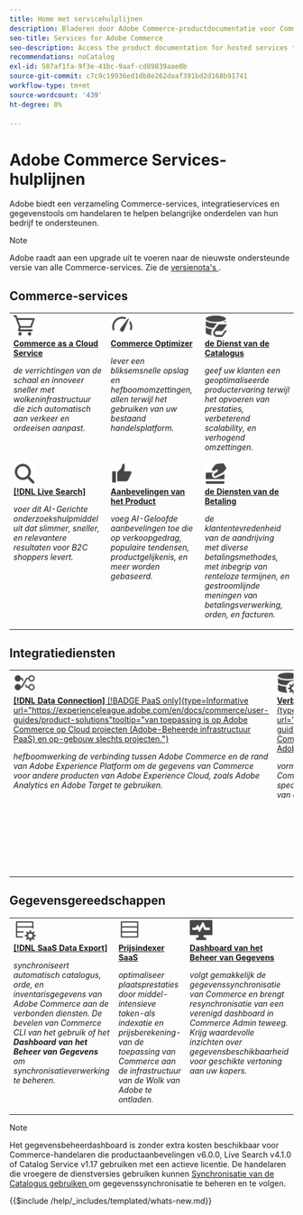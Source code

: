 ```yaml
---
title: Home met servicehulplijnen
description: Bladeren door Adobe Commerce-productdocumentatie voor Commerce SaaS Services
seo-title: Services for Adobe Commerce
seo-description: Access the product documentation for hosted services that help Adobe Commerce merchants support key components of their business.
recommendations: noCatalog
exl-id: 507af1fa-9f3e-41bc-9aaf-cd89839aae0b
source-git-commit: c7c9c19936ed1db8e262daaf391bd2d168b91741
workflow-type: tm+mt
source-wordcount: '439'
ht-degree: 0%

---
```


# Adobe Commerce Services-hulplijnen

Adobe biedt een verzameling Commerce-services, integratieservices en gegevenstools om handelaren te helpen belangrijke onderdelen van hun bedrijf te ondersteunen.

>[!NOTE]
>
>Adobe raadt aan een upgrade uit te voeren naar de nieuwste ondersteunde versie van alle Commerce-services. Zie de [ versienota&#39;s ](release-notes-all.md).

## Commerce-services

<table style="table-layout:fixed">
<tr style="border: 0;">
   <td valign="top">
      <a href="../cloud-service/overview.md">
      <img alt="Wolk" src="../assets/icons/shopping-cart.svg" width="40">
      </a>
      <div>
         <a href="../cloud-service/overview.md">
         <strong> Commerce as a Cloud Service </strong>
         </a>
      </div>
      <p>
         <em> de verrichtingen van de schaal en innoveer sneller met wolkeninfrastructuur die zich automatisch aan verkeer en ordeeisen aanpast.</em>
      </p>
   </td>
   <td valign="top">
      <a href="../optimizer/overview.md">
      <img alt="Optimaliseren" src="../assets/icons/gauge4.svg" width="40">
      </a>
      <div>
         <a href="../optimizer/overview.md">
         <strong> Commerce Optimizer </strong>
         </a>
      </div>
      <p>
         <em> lever een bliksemsnelle opslag en hefboomomzettingen, allen terwijl het gebruiken van uw bestaand handelsplatform.</em>
      </p>
   </td>
   <td valign="top">
      <a href="../catalog-service/overview.md">
      <img alt="Catalogusgegevens voor verbonden services" src="../assets/icons/DataBook.svg" width="40">
      </a>
      <div>
         <a href="../catalog-service/overview.md">
         <strong> de Dienst van de Catalogus </strong>
         </a>
      </div>
      <p>
         <em> geef uw klanten een geoptimaliseerde productervaring terwijl het opvoeren van prestaties, verbeterend scalability, en verhogend omzettingen.</em>
      </p>
   </td>
</tr>
<tr style="border: 0;">
   <td valign="top">
      <a href="../live-search/overview.md">
      <img alt="Zoeken" src="../assets/icons/Magnify.svg" width="40">
      </a>
      <div>
         <a href="../live-search/overview.md">
         <strong>[!DNL Live Search]</strong>
         </a>
      </div>
      <p>
         <em> voer dit AI-Gerichte onderzoekshulpmiddel uit dat slimmer, sneller, en relevantere resultaten voor B2C shoppers levert.</em>
      </p>
   </td>
   <td valign="top">
      <a href="../product-recommendations/overview.md">
      <img alt="ThumbsUp" src="../assets/icons/ThumbUp.svg" width="40">
      </a>
      <div>
         <a href="../product-recommendations/overview.md">
         <strong> Aanbevelingen van het Product </strong>
         </a>
      </div>
      <p>
         <em> voeg AI-Geloofde aanbevelingen toe die op verkoopgedrag, populaire tendensen, productgelijkenis, en meer worden gebaseerd.</em>
      </p>
   </td>
   <td valign="top">
      <a href="../payment-services/guide-overview.md">
      <img alt="Creditcardbetalingen" src="../assets/icons/CreditCard.svg" width="40">
      </a>
      <div>
         <a href="../payment-services/guide-overview.md">
         <strong> de Diensten van de Betaling </strong>
         </a>
      </div>
      <p>
         <em> de klantentevredenheid van de aandrijving met diverse betalingsmethodes, met inbegrip van renteloze termijnen, en gestroomlijnde meningen van betalingsverwerking, orden, en facturen.</em>
      </p>
   </td>
</tr>
</table>

## Integratiediensten

<table style="table-layout:fixed">
<tr style="border: 0;">
   <td valign="top">
      <a href="../data-connection/overview.md">
      <img alt="Gegevens overbrengen naar platform" src="../assets/icons/TransferToPlatform.svg" width="40">
      </a>
      <div>
         <a href="../data-connection/overview.md">
         <strong>[!DNL Data Connection]</strong> [!BADGE PaaS only]{type=Informative url="https://experienceleague.adobe.com/en/docs/commerce/user-guides/product-solutions"tooltip="van toepassing is op Adobe Commerce op Cloud projecten (Adobe-Beheerde infrastructuur PaaS) en op-gebouw slechts projecten."}
         </a>
      </div>
      <p>
         <em> hefboomwerking de verbinding tussen Adobe Commerce en de rand van Adobe Experience Platform om de gegevens van Commerce voor andere producten van Adobe Experience Cloud, zoals Adobe Analytics en Adobe Target te gebruiken.</em>
      </p>
   </td>
   <td valign="top">
      <a href="../landing/saas.md">
      <img alt="ThumbsUp" src="../assets/icons/DataSetting.svg" width="40">
      </a>
      <div>
          <a href="../landing/saas.md">
         <strong> Verbinding van de Diensten van Commerce </strong> [!BADGE PaaS slechts] {type=Informative url="https://experienceleague.adobe.com/en/docs/commerce/user-guides/product-solutions"tooltip="van toepassing is op Adobe Commerce op de projecten van de Wolk (de infrastructuur van Adobe-Beheerde PaaS) en op-gebouw slechts projecten."}
         </a>
      </div>
      <p>
         <em> vorm authentificatie om veilige communicatie tussen Adobe Commerce en de verbonden diensten toe te laten. Voor elke milieu, specificeer identiteitskaart van de gegevensruimte voor de opslag van de dienstengegevens van Commerce.</em>
      </p>
   </td>
   <td valign="top">
      <a href="../aem-assets-integration/overview.md">
      <img alt="Zichtbaar" src="../assets/icons/images.svg" width="40">
      </a>
      <div>
          <a href="../aem-assets-integration/overview.md">
         <strong> de integratie van AEM Assets </strong>
         </a>
      </div>
      <p>
         <em> vereenvoudig digitaal activabeheer gebruikend een systeem dat met Adobe Experience Manager voor het beheren van rijke media inhoud integreert.</em>
      </p>
   </td>
</tr>
</table>

## Gegevensgereedschappen

<table style="table-layout:fixed">
<tr style="border: 0;">
   <td valign="top">
       <a href="../data-export/overview.md">
      <img alt="Beheer van SaaS-gegevensuitvoer" src="../assets/icons/FeedManagement.svg" width="40">
      </a>
      <div>
         <a href="../data-export/overview.md">
         <strong>[!DNL SaaS Data Export]</strong>
         </a>
      </div>
      <p>
         <em> synchroniseert automatisch catalogus, orde, en inventarisgegevens van Adobe Commerce aan de verbonden diensten. De bevelen van Commerce CLI van het gebruik of het <strong> Dashboard van het Beheer van Gegevens </strong> om synchronisatieverwerking te beheren.</em>
      </p>
   </td>
   <td valign="top">
      <a href="../price-index/price-indexing.md">
      <img alt="Productprijzen" src="../assets/icons/Feed.svg" width="40">
      </a>
      <div>
          <a href="../price-index/price-indexing.md">
         <strong> Prijsindexer SaaS </strong>
         </a>
      </div>
      <p>
         <em> optimaliseer plaatsprestaties door middel-intensieve taken-als indexatie en prijsberekening-van de toepassing van Commerce aan de infrastructuur van de Wolk van Adobe te ontladen.</em>
      </p>
   </td>
   <td valign="top">
      <a href="https://experienceleague.adobe.com/en/docs/commerce-admin/systems/data-transfer/data-dashboard" target="_blank">
      <img alt="Gegevenssynchronisatie controleren" src="../assets/icons/Monitoring.svg" width="40">
      </a>
      <div>
          <a href="https://experienceleague.adobe.com/en/docs/commerce-admin/systems/data-transfer/data-dashboard" target="_blank">
         <strong> Dashboard van het Beheer van Gegevens </strong>
         </a>
      </div>
      <p>
         <em> volgt gemakkelijk de gegevenssynchronisatie van Commerce en brengt resynchronisatie van een verenigd dashboard in Commerce Admin teweeg. Krijg waardevolle inzichten over gegevensbeschikbaarheid voor geschikte vertoning aan uw kopers.</em>
      </p>
   </td>
</table>

>[!NOTE]
>
>Het gegevensbeheerdashboard is zonder extra kosten beschikbaar voor Commerce-handelaren die productaanbevelingen v6.0.0, Live Search v4.1.0 of Catalog Service v1.17 gebruiken met een actieve licentie. De handelaren die vroegere de dienstversies gebruiken kunnen [ Synchronisatie van de Catalogus gebruiken ](../landing/catalog-sync.md) om gegevenssynchronisatie te beheren en te volgen.

{{$include /help/_includes/templated/whats-new.md}}

<!-- Last updated from includes: 2025-08-29 15:18:45 -->

